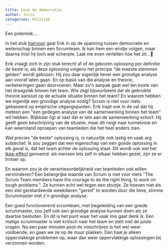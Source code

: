 ```yaml
---
title: Leve de democratie
author: Joris
categories: Politiek
---
```


Een polemiek....

In het stuk [hiervoor](/weg-met-de-democratie) gaat Erik in op de spanning tussen democratie en wetenschap binnen een Scrumteam. Ik kan hem een eindje volgen, maar daarna mist hij toch wat scherpte. Laat me even vertellen hoe het zit...🙂

Erik vraagt zich in zijn stuk terecht af of de gekozen oplossing per definitie de beste is, als deze oplossing volgens het principe "de meeste stemmen gelden" wordt gekozen. Hij zou daar eigenlijk liever een grondige analyse aan vooraf laten gaan. En op basis van die analyse en theorie, verbeteringen gaan doorvoeren. Maar zo'n aanpak gaat wel ten koste van het draagvlak binnen het team. Wie zegt bijvoorbeeld dat de gebruikte theorie aansluit op de actuele situatie binnen het team? En waarom hebben we eigenlijk een grondige analyse nodig? Scrum is niet voor niets gebaseerd op empirsche uitgangspunten. Erik trapt ook in de val dat hij meteen een "een gedegen analyse van de samenwerking binnen het team" wil hebben. Blijkbaar ligt al vast dat er iets aan de samenwerking schort. Hij geeft geen beschrijving van de situatie, maar dit neigt naar tunnelvisie en kan weerstand oproepen van teamleden die het heel anders zien.

Wat precies "de beste" oplossing is, is natuurlijk ook lastig en vaak erg subjectief. Ik zou zeggen dat een eigenschap van een _goede_ oplossing in elk geval is, dat het team achter de oplossing staat. Dit wordt ook wel het [Ikea-effect](https://www.netwerkwerkgeluk.nl/het-ikea-effect-beter-sturen-op-werkgeluk/) genoemd: als mensen iets zelf in elkaar hebben gezet, zijn ze er trotser op.

En waarom zou je de verantwoordelijkheid van teamleden ook willen verminderen? Een belangrijke waarde van Scrum is niet voor niets "The Scrum Team members have the courage to do the right thing, to work on tough problems.". Ze kunnen echt wel tegen een stootje. Ze hoeven niet als een stel geretardeerde weekdieren "gered" te worden door die lieve, slimme Scrummaster met z'n grondige analyse.

Een goed functionerend scrumteam, met begeleiding van een goede scrummaster, zou zelf ook een grondige analyse kunnen doen als ze daartoe besluiten. En dit is het punt waar het vaak mis gaat denk ik. Een matige scrummaster is niet kritisch naar het team en stelt niet de juiste vragen. Na een paar minuten post-its volschrijven is het wel weer voldoende, en gaan we ze op de muur plakken. Dan haal je alleen oppervlakkige problemen op, waar dan weer oppervlakkige oplossingen bij verzonnen worden.

